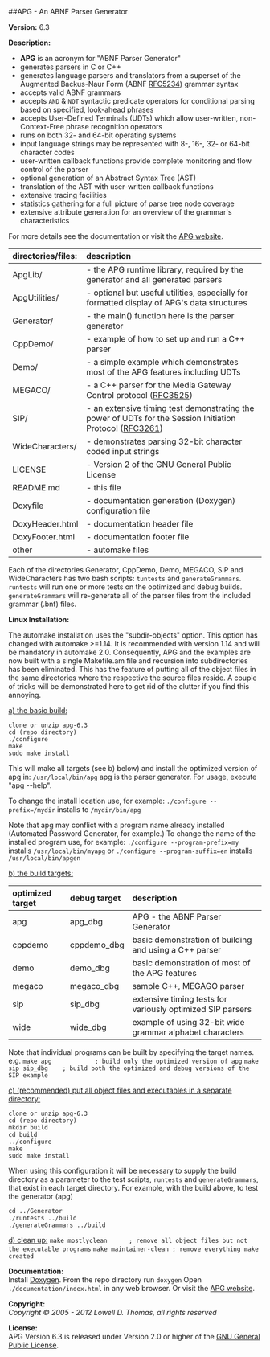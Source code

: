 ##APG - An ABNF Parser Generator

**Version:** 6.3

**Description:**  

<ul><li><b>APG</b> is an acronym for "ABNF Parser Generator"
</li>
<li>generates parsers in C or C++
</li>
<li>generates language parsers and translators from a superset of the Augmented Backus-Naur Form (ABNF <a href="https://tools.ietf.org/html/rfc5234">RFC5234</a>) grammar syntax
</li>
<li>accepts valid ABNF grammars
</li>
<li>accepts <code>AND</code> & <code>NOT</code> syntactic predicate operators for conditional parsing based on specified, look-ahead phrases
</li>
<li>accepts User-Defined Terminals (UDTs) which allow user-written, non-Context-Free phrase recognition operators
</li>
<li>runs on both 32- and 64-bit operating systems
</li>
<li>input language strings may be represented with 8-, 16-, 32- or 64-bit character codes
</li>
<li>user-written callback functions provide complete monitoring and flow control of the parser</li>
<li>optional generation of an Abstract Syntax Tree (AST)</li>
<li>translation of the AST with user-written callback functions</li>
<li>extensive tracing facilities</li>
<li>statistics gathering for a full picture of parse tree node coverage</li>
<li>extensive attribute generation for an overview of the grammar's characteristics</li>
</ul>
For more details see the documentation or visit the <a href="http://www.coasttocoastresearch.com">APG website</a>.

|directories/files:|description|
|:--------|:----------|  
|  ApgLib/                   |- the APG runtime library, required by the generator and all generated parsers
|  ApgUtilities/                   |- optional but useful utilities, especially for formatted display of APG's data structures
|  Generator/                |- the main() function here is the parser generator
|  CppDemo/                 |- example of how to set up and run a C++ parser
|  Demo/             |- a simple example which demonstrates most of the APG features including UDTs
|  MEGACO/         |- a C++ parser for the Media Gateway Control protocol ([RFC3525](http://www.ietf.org/rfc/rfc3525.txt?number=3525))
|  SIP/          |- an extensive timing test demonstrating the power of UDTs for the Session Initiation Protocol ([RFC3261](https://www.ietf.org/rfc/rfc3261.txt))
|  WideCharacters/        |- demonstrates parsing 32-bit character coded input strings
|  LICENSE                     |- Version 2 of the GNU General Public License|
|  README.md                   |- this file|
|  Doxyfile                   |- documentation generation (Doxygen) configuration file|
|  DoxyHeader.html                   |- documentation header file|
|  DoxyFooter.html             |- documentation footer file|
|  other                   |- automake files|

Each of the directories Generator, CppDemo, Demo, MEGACO, SIP and WideCharacters has two bash scripts: `tuntests` and `generateGrammars`.
`runtests` will run one or more tests on the optimized and debug builds.
`generateGrammars` will re-generate all of the parser files from the included grammar (.bnf) files. 

**Linux Installation:**  

The automake installation uses the "subdir-objects" option. This option has changed with automake >=1.14. It is recommended with version 1.14 and will be mandatory in automake 2.0. Consequently, APG and the examples are now built with a single Makefile.am file and recursion into subdirectories has been eliminated. This has the feature of putting all of the object files in the same directories where the respective the source files reside. A couple of tricks will be demonstrated here to get rid of the clutter if you find this annoying.

<u>a) the basic build:</u>
```
clone or unzip apg-6.3
cd (repo directory)
./configure
make
sudo make install
```
This will make all targets (see b) below) and install the optimized version of apg in:
`/usr/local/bin/apg`
apg is the parser generator. For usage, execute "apg --help".
 
To change the install location use, for example:
`./configure --prefix=/mydir` installs to `/mydir/bin/apg`

Note that apg may conflict with a program name already installed (Automated Password Generator, for example.) To change the name of the installed program use, for example:
`./configure --program-prefix=my` installs `/usr/local/bin/myapg`
or
`./configure --program-suffix=en` installs `/usr/local/bin/apgen`
 
<u>b) the build targets:</u>
 
|optimized target       |debug target  |description|
|:----------------|:-------------|:----------|
|   apg           |    apg_dbg   | APG - the ABNF Parser Generator|
|   cppdemo        | cppdemo_dbg | basic demonstration of building and using a C++ parser|
|   demo          |   demo_dbg        | basic demonstration of most of the APG features|
|   megaco        | megaco_dbg      | sample C++, MEGAGO parser|
|   sip           |    sip_dbg         | extensive timing tests for variously optimized SIP parsers|
|   wide          |   wide_dbg        | example of using 32-bit wide grammar alphabet characters|

Note that individual programs can be built by specifying the target names. e.g.
`make apg            ; build only the optimized version of apg`
`make sip sip_dbg    ; build both the optimized and debug versions of the SIP example`
 
<u>c) (recommended) put all object files and executables in a separate directory:</u>
```
clone or unzip apg-6.3
cd (repo directory)
mkdir build
cd build
../configure
make
sudo make install
```
When using this configuration it will be necessary to supply the build directory as a parameter to the test scripts, `runtests` and `generateGrammars`, that exist in each target directory. For example, with the build above, to test the generator (apg)
```
cd ../Generator
./runtests ../build
./generateGrammars ../build
```
<u>d) clean up:</u>
`make mostlyclean      ; remove all object files but not the executable programs`
`make maintainer-clean ; remove everything make created`

**Documentation:**  
Install [Doxygen](http://www.stack.nl/~dimitri/doxygen/index.html). From the repo directory run
`doxygen`
Open `./documentation/index.html` in any web browser. Or visit the [APG website](http://www.coasttocoastresearch.com).

**Copyright:**  
  *Copyright &copy; 2005 - 2012 Lowell D. Thomas, all rights reserved*  

**License:**  
  APG Version 6.3 is released under Version 2.0 or higher of the
  <a href="https://www.gnu.org/licenses/licenses.html">GNU General Public License</a>.
